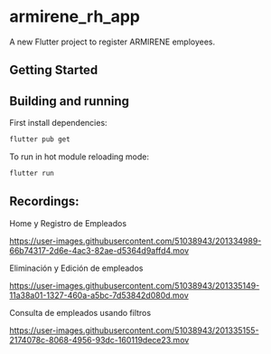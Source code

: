 # armirene_rh_app

A new Flutter project to register ARMIRENE employees.

## Getting Started

## Building and running

First install dependencies:

```sh
flutter pub get
```

To run in hot module reloading mode:

```sh
flutter run
```

## Recordings:

Home y Registro de Empleados

https://user-images.githubusercontent.com/51038943/201334989-66b74317-2d6e-4ac3-82ae-d5364d9affd4.mov

Eliminación y Edición de empleados

https://user-images.githubusercontent.com/51038943/201335149-11a38a01-1327-460a-a5bc-7d53842d080d.mov

Consulta de empleados usando filtros

https://user-images.githubusercontent.com/51038943/201335155-2174078c-8068-4956-93dc-160119dece23.mov

